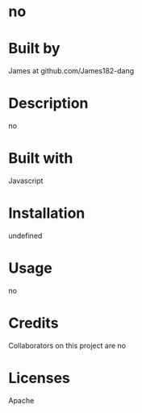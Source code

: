 # no 

  # Built by 
  
  James at github.com/James182-dang

  # Description

  no

  # Built with 
  
  Javascript

  # Installation

  undefined

  # Usage 

  no

  # Credits

  Collaborators on this project are no

  # Licenses

  Apache
